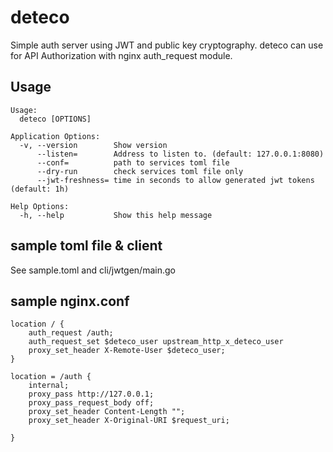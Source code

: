 # deteco

Simple auth server using JWT and public key cryptography.
deteco can use for API Authorization with nginx auth_request module.

## Usage

```
Usage:
  deteco [OPTIONS]

Application Options:
  -v, --version        Show version
      --listen=        Address to listen to. (default: 127.0.0.1:8080)
      --conf=          path to services toml file
      --dry-run        check services toml file only
      --jwt-freshness= time in seconds to allow generated jwt tokens (default: 1h)

Help Options:
  -h, --help           Show this help message
 ```

## sample toml file & client

See sample.toml and cli/jwtgen/main.go

## sample nginx.conf

```
location / {
    auth_request /auth;
    auth_request_set $deteco_user upstream_http_x_deteco_user
    proxy_set_header X-Remote-User $deteco_user;
}

location = /auth {
    internal;
    proxy_pass http://127.0.0.1;
    proxy_pass_request_body off;
    proxy_set_header Content-Length "";
    proxy_set_header X-Original-URI $request_uri;

}
```
